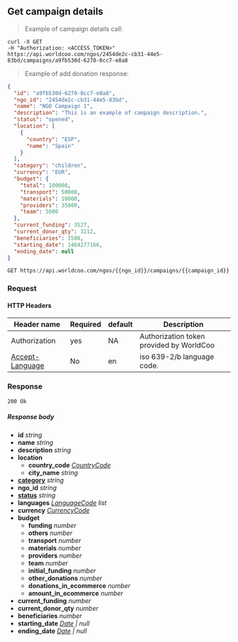 ## Get campaign details

> Example of campaign details call:

```shell
curl -X GET
-H "Authorization: <ACCESS_TOKEN>"
https://api.worldcoo.com/ngos/2454de2c-cb31-44e5-83bd/campaigns/a9fb530d-6270-0cc7-e8a8
```

> Example of add donation response:

```json
{
  "id": "a9fb530d-6270-0cc7-e8a8",
  "ngo_id": "2454de2c-cb31-44e5-83bd",
  "name": "NGO Campaign 1",
  "description": "This is an example of campaign description.",
  "status": "opened",
  "location": [
    {
      "country": "ESP",
      "name": "Spain"
    }
  ],
  "category": "children",
  "currency": "EUR",
  "budget": {
    "total": 100000,
    "transport": 50000,
    "materials": 10000,
    "providers": 35000,
    "team": 5000
  },
  "current_funding": 3527,
  "current_donor_qty": 3212,
  "beneficiaries": 1500,
  "starting_date": 1464277166,
  "ending_date": null
}
```

`GET https://api.worldcoo.com/ngos/{{ngo_id}}/campaigns/{{campaign_id}}`

### Request

#### HTTP Headers

Header name | Required | default | Description
---------- | ------- | ------- | -------
Authorization | yes | NA | Authorization token provided by WorldCoo
[Accept-Language](https://www.w3.org/Protocols/rfc2616/rfc2616-sec14.html#sec14.4) | No | en | iso 639-2/b language code.

### Response

`200 Ok`

##### Response body

- **id** *string*
- **name** *string*
- **description** *string*
- **location**
    - **country_code** *[CountryCode](#country-standar)*
    - **city_name** *string*
- **[category](#campaign-categories)** *string*
- **ngo_id** *string*
- **[status](#campaign-statuses)** *string*
- **languages** *[LanguageCode](#language-standar) list*
- **currency** *[CurrencyCode](#currency-standar)*
- **budget**
    - **funding** *number*
    - **others** *number*
    - **transport** *number*
    - **materials** *number*
    - **providers** *number*
    - **team** *number*
    - **initial_funding** *number*
    - **other_donations** *number*
    - **donations_in_ecommerce** *number*
    - **amount_in_ecommerce** *number*
- **current_funding** *number*
- **current_donor_qty** *number*
- **beneficiaries** *number*
- **starting_date** *[Date](#date-standar) | null*
- **ending_date** *[Date](#date-standar) | null*